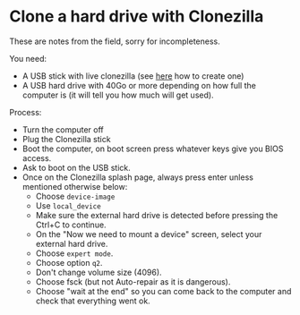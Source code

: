 # Clone a hard drive with Clonezilla

These are notes from the field, sorry for incompleteness.

You need:

- A USB stick with live clonezilla (see [here](https://clonezilla.org/liveusb.php) how to create one)
- A USB hard drive with 40Go or more depending on how full the computer is (it will tell you how much will get used). 

Process:

- Turn the computer off
- Plug the Clonezilla stick
- Boot the computer, on boot screen press whatever keys give you BIOS access.
- Ask to boot on the USB stick.
- Once on the Clonezilla splash page, always press enter unless mentioned otherwise below:
  - Choose ``device-image``
  - Use ``local_device``
  - Make sure the external hard drive is detected before pressing the Ctrl+C to continue.
  - On the "Now we need to mount a device" screen, select your external hard drive.
  - Choose ``expert mode``.
  - Choose option ``q2``.
  - Don't change volume size (4096).
  - Choose fsck (but not Auto-repair as it is dangerous).
  - Choose "wait at the end" so you can come back to the computer and check that everything went ok.
